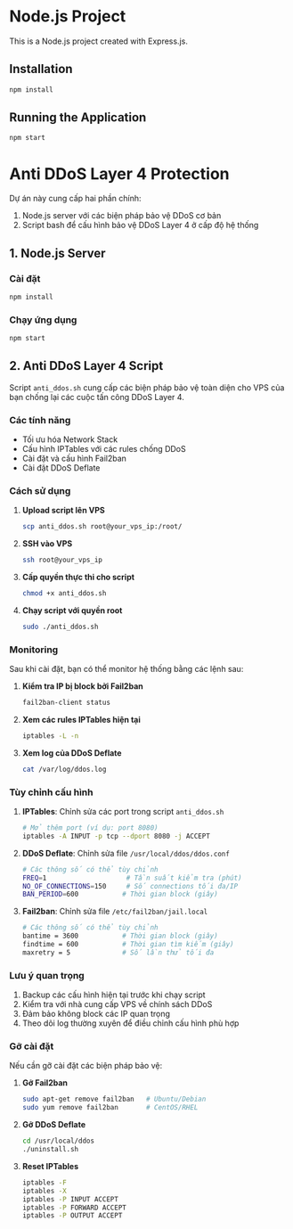 # Node.js Project

This is a Node.js project created with Express.js.

## Installation

```bash
npm install
```

## Running the Application

```bash
npm start
```

# Anti DDoS Layer 4 Protection

Dự án này cung cấp hai phần chính:
1. Node.js server với các biện pháp bảo vệ DDoS cơ bản
2. Script bash để cấu hình bảo vệ DDoS Layer 4 ở cấp độ hệ thống

## 1. Node.js Server

### Cài đặt

```bash
npm install
```

### Chạy ứng dụng

```bash
npm start
```

## 2. Anti DDoS Layer 4 Script

Script `anti_ddos.sh` cung cấp các biện pháp bảo vệ toàn diện cho VPS của bạn chống lại các cuộc tấn công DDoS Layer 4.

### Các tính năng

- Tối ưu hóa Network Stack
- Cấu hình IPTables với các rules chống DDoS
- Cài đặt và cấu hình Fail2ban
- Cài đặt DDoS Deflate

### Cách sử dụng

1. **Upload script lên VPS**
   ```bash
   scp anti_ddos.sh root@your_vps_ip:/root/
   ```

2. **SSH vào VPS**
   ```bash
   ssh root@your_vps_ip
   ```

3. **Cấp quyền thực thi cho script**
   ```bash
   chmod +x anti_ddos.sh
   ```

4. **Chạy script với quyền root**
   ```bash
   sudo ./anti_ddos.sh
   ```

### Monitoring

Sau khi cài đặt, bạn có thể monitor hệ thống bằng các lệnh sau:

1. **Kiểm tra IP bị block bởi Fail2ban**
   ```bash
   fail2ban-client status
   ```

2. **Xem các rules IPTables hiện tại**
   ```bash
   iptables -L -n
   ```

3. **Xem log của DDoS Deflate**
   ```bash
   cat /var/log/ddos.log
   ```

### Tùy chỉnh cấu hình

1. **IPTables**: Chỉnh sửa các port trong script `anti_ddos.sh`
   ```bash
   # Mở thêm port (ví dụ: port 8080)
   iptables -A INPUT -p tcp --dport 8080 -j ACCEPT
   ```

2. **DDoS Deflate**: Chỉnh sửa file `/usr/local/ddos/ddos.conf`
   ```bash
   # Các thông số có thể tùy chỉnh
   FREQ=1                    # Tần suất kiểm tra (phút)
   NO_OF_CONNECTIONS=150     # Số connections tối đa/IP
   BAN_PERIOD=600           # Thời gian block (giây)
   ```

3. **Fail2ban**: Chỉnh sửa file `/etc/fail2ban/jail.local`
   ```bash
   # Các thông số có thể tùy chỉnh
   bantime = 3600           # Thời gian block (giây)
   findtime = 600           # Thời gian tìm kiếm (giây)
   maxretry = 5             # Số lần thử tối đa
   ```

### Lưu ý quan trọng

1. Backup các cấu hình hiện tại trước khi chạy script
2. Kiểm tra với nhà cung cấp VPS về chính sách DDoS
3. Đảm bảo không block các IP quan trọng
4. Theo dõi log thường xuyên để điều chỉnh cấu hình phù hợp

### Gỡ cài đặt

Nếu cần gỡ cài đặt các biện pháp bảo vệ:

1. **Gỡ Fail2ban**
   ```bash
   sudo apt-get remove fail2ban   # Ubuntu/Debian
   sudo yum remove fail2ban       # CentOS/RHEL
   ```

2. **Gỡ DDoS Deflate**
   ```bash
   cd /usr/local/ddos
   ./uninstall.sh
   ```

3. **Reset IPTables**
   ```bash
   iptables -F
   iptables -X
   iptables -P INPUT ACCEPT
   iptables -P FORWARD ACCEPT
   iptables -P OUTPUT ACCEPT
   ```
